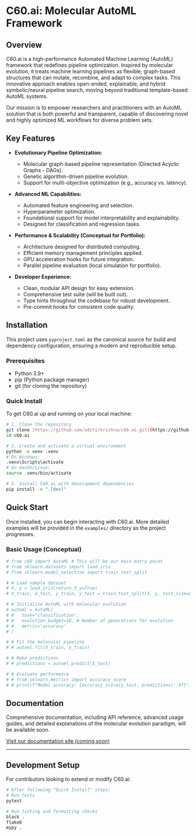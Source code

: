 # C60.ai: Molecular AutoML Framework

## Overview

C60.ai is a high-performance Automated Machine Learning (AutoML) framework that redefines pipeline optimization. Inspired by molecular evolution, it treats machine learning pipelines as flexible, graph-based structures that can mutate, recombine, and adapt to complex tasks. This innovative approach enables open-ended, explainable, and hybrid symbolic/neural pipeline search, moving beyond traditional template-based AutoML systems.

Our mission is to empower researchers and practitioners with an AutoML solution that is both powerful and transparent, capable of discovering novel and highly optimized ML workflows for diverse problem sets.

## Key Features

- **Evolutionary Pipeline Optimization:**
  - Molecular graph-based pipeline representation (Directed Acyclic Graphs - DAGs).
  - Genetic algorithm-driven pipeline evolution.
  - Support for multi-objective optimization (e.g., accuracy vs. latency).

- **Advanced ML Capabilities:**
  - Automated feature engineering and selection.
  - Hyperparameter optimization.
  - Foundational support for model interpretability and explainability.
  - Designed for classification and regression tasks.

- **Performance & Scalability (Conceptual for Portfolio):**
  - Architecture designed for distributed computing.
  - Efficient memory management principles applied.
  - GPU acceleration hooks for future integration.
  - Parallel pipeline evaluation (local simulation for portfolio).

- **Developer Experience:**
  - Clean, modular API design for easy extension.
  - Comprehensive test suite (will be built out).
  - Type hints throughout the codebase for robust development.
  - Pre-commit hooks for consistent code quality.

## Installation

This project uses `pyproject.toml` as the canonical source for build and dependency configuration, ensuring a modern and reproducible setup.

### Prerequisites

- Python 3.9+
- pip (Python package manager)
- git (for cloning the repository)

### Quick Install

To get C60.ai up and running on your local machine:

```bash
# 1. Clone the repository
git clone [https://github.com/aditirkrishna/c60.ai.git](https://github.com/aditirkrishna/c60.ai.git) 
cd c60.ai

# 2. Create and activate a virtual environment
python -m venv .venv
# On Windows:
.venv\Scripts\activate
# On macOS/Linux:
source .venv/bin/activate

# 3. Install C60.ai with development dependencies
pip install -e ".[dev]"
```

## Quick Start

Once installed, you can begin interacting with C60.ai. More detailed examples will be provided in the `examples/` directory as the project progresses.

### Basic Usage (Conceptual)

```python
# from c60 import AutoML # This will be our main entry point
# from sklearn.datasets import load_iris
# from sklearn.model_selection import train_test_split

# # Load sample dataset
# X, y = load_iris(return_X_y=True)
# X_train, X_test, y_train, y_test = train_test_split(X, y, test_size=0.2, random_state=42)

# # Initialize AutoML with molecular evolution
# automl = AutoML(
# #   task='classification',
# #   evolution_budget=10, # Number of generations for evolution
# #   metric='accuracy'
# )

# # Fit the molecular pipeline
# # automl.fit(X_train, y_train)

# # Make predictions
# # predictions = automl.predict(X_test)

# # Evaluate performance
# # from sklearn.metrics import accuracy_score
# # print(f"Model accuracy: {accuracy_score(y_test, predictions):.4f}")
```

## Documentation

Comprehensive documentation, including API reference, advanced usage guides, and detailed explanations of the molecular evolution paradigm, will be available soon.

[Visit our documentation site (coming soon)](https://c60-ai.readthedocs.io)

---

## Development Setup

For contributors looking to extend or modify C60.ai:

```bash
# After following "Quick Install" steps:
# Run tests
pytest

# Run linting and formatting checks
black .
flake8
mypy .
